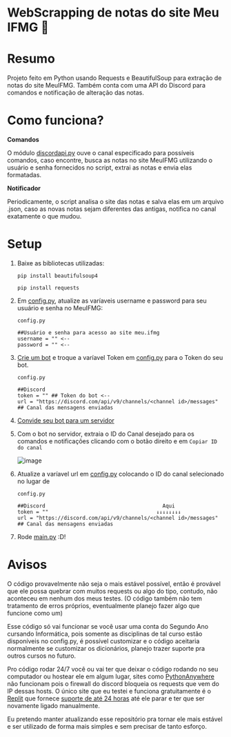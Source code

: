 # WebScrapping de notas do site Meu IFMG 📓

# Resumo
Projeto feito em Python usando Requests e BeautifulSoup para extração de notas do site MeuIFMG. 
Também conta com uma API do Discord para comandos e notificação de alteração das notas.

# Como funciona?
**Comandos**

  O módulo [discordapi.py](https://github.com/KindaSnoowy/Meu-IFMG-WebScrapping/blob/main/discord/discordapi.py) ouve o canal especificado para possíveis comandos, caso encontre, busca as notas no site MeuIFMG utilizando o usuário e senha fornecidos no script, extrai as notas e envia elas formatadas.

**Notificador**

  Periodicamente, o script analisa o site das notas e salva elas em um arquivo .json, caso as novas notas sejam diferentes das antigas, notifica no canal exatamente o que mudou.

# Setup
1) Baixe as bibliotecas utilizadas:
   
   `pip install beautifulsoup4`
   
   `pip install requests`

2) Em [config.py](https://github.com/KindaSnoowy/Meu-IFMG-WebScrapping/blob/main/config.py), atualize as varíaveis username e password para seu usuário e senha no MeuIFMG:

   ```
   config.py
   
   ##Usuário e senha para acesso ao site meu.ifmg
   username = "" <--
   password = "" <--
   ```

3) [Crie um bot](https://discord.com/developers/docs/getting-started#step-1-creating-an-app) e troque a varíavel Token em [config.py](https://github.com/KindaSnoowy/Meu-IFMG-WebScrapping/blob/main/config.py) para o Token do seu bot.

   ```
   config.py
   
   ##Discord
   token = "" ## Token do bot <--
   url = "https://discord.com/api/v9/channels/<channel id>/messages" ## Canal das mensagens enviadas
   ```

4) [Convide seu bot para um servidor](https://discord.com/developers/docs/getting-started#adding-scopes-and-bot-permissions)
   
5) Com o bot no servidor, extraia o ID do Canal desejado para os comandos e notificações clicando com o botão direito e em `Copiar ID do canal`
   
   ![image](https://github.com/KindaSnoowy/Meu-IFMG-WebScrapping/assets/118382917/1bb2f306-0a31-4560-9e02-146d4e006bb6)

6) Atualize a varíavel url em [config.py](https://github.com/KindaSnoowy/Meu-IFMG-WebScrapping/blob/main/config.py) colocando o ID do canal selecionado no lugar de <channel id>

   ```
   config.py
   
   ##Discord                                      Aqui
   token = ""                                   ↓↓↓↓↓↓↓↓
   url = "https://discord.com/api/v9/channels/<channel id>/messages" ## Canal das mensagens enviadas
   ```

7) Rode [main.py](https://github.com/KindaSnoowy/Meu-IFMG-WebScrapping/blob/main/main.py) :D!

# Avisos
O código provavelmente não seja o mais estável possível, então é provável que ele possa quebrar com muitos requests ou algo do tipo, contudo, não aconteceu em nenhum dos meus testes. (O código também não tem tratamento de erros próprios, eventualmente planejo fazer algo que funcione como um)

Esse código só vai funcionar se você usar uma conta do Segundo Ano cursando Informática, pois somente as disciplinas de tal curso estão disponíveis no config.py, é possível customizar e o código aceitaria normalmente se customizar os dicionários, planejo trazer suporte pra outros cursos no futuro.

Pro código rodar 24/7 você ou vai ter que deixar o código rodando no seu computador ou hostear ele em algum lugar, sites como [PythonAnywhere](www.pythonanywhere.com) não funcionam pois o firewall do discord bloqueia os requests que vem do IP dessas hosts. O único site que eu testei e funciona gratuitamente é o [Replit](www.replit.com) que fornece [suporte de até 24 horas](https://stackoverflow.com/a/64601788) até ele parar e ter que ser novamente ligado manualmente.

Eu pretendo manter atualizando esse repositório pra tornar ele mais estável e ser utilizado de forma mais simples e sem precisar de tanto esforço.
